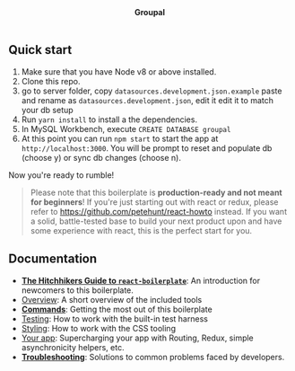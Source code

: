 <div align="center"><strong>Groupal</strong></div>
<br />

## Quick start

1.  Make sure that you have Node v8 or above installed.
2.  Clone this repo.
3.  go to server folder, copy `datasources.development.json.example` paste and rename as `datasources.development.json`, edit it edit it to match your db setup<br />
4.  Run `yarn install` to install a the dependencies.<br />
5.  In MySQL Workbench, execute `CREATE DATABASE groupal`<br />
6.  At this point you can run `npm start` to start the app at `http://localhost:3000`. You will be prompt to reset and populate db (choose y) or sync db changes (choose n).

Now you're ready to rumble!

> Please note that this boilerplate is **production-ready and not meant for beginners**! If you're just starting out with react or redux, please refer to https://github.com/petehunt/react-howto instead. If you want a solid, battle-tested base to build your next product upon and have some experience with react, this is the perfect start for you.

## Documentation

- [**The Hitchhikers Guide to `react-boilerplate`**](docs/general/introduction.md): An introduction for newcomers to this boilerplate.
- [Overview](docs/general): A short overview of the included tools
- [**Commands**](docs/general/commands.md): Getting the most out of this boilerplate
- [Testing](docs/testing): How to work with the built-in test harness
- [Styling](docs/css): How to work with the CSS tooling
- [Your app](docs/js): Supercharging your app with Routing, Redux, simple
  asynchronicity helpers, etc.
- [**Troubleshooting**](docs/general/gotchas.md): Solutions to common problems faced by developers.
